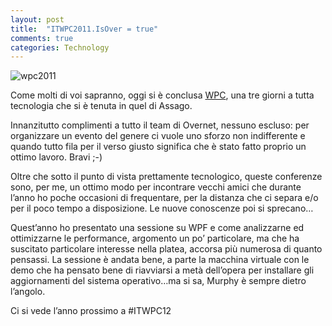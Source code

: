 ```yaml
---
layout: post
title:  "ITWPC2011.IsOver = true"
comments: true
categories: Technology
---
```



![wpc2011](http://melkio.codiceplastico.com/images/uploads/2011/09/wpc20112.jpg)

Come molti di voi sapranno, oggi si è conclusa [WPC](http://www.wpc2011.it), una tre giorni a tutta tecnologia che si è tenuta in quel di Assago.

Innanzitutto complimenti a tutto il team di Overnet, nessuno escluso: per organizzare un evento del genere ci vuole uno sforzo non indifferente e quando tutto fila per il verso giusto significa che è stato fatto proprio un ottimo lavoro. Bravi ;-)

Oltre che sotto il punto di vista prettamente tecnologico, queste conferenze sono, per me, un ottimo modo per incontrare vecchi amici che durante l&#8217;anno ho poche occasioni di frequentare, per la distanza che ci separa e/o per il poco tempo a disposizione. Le nuove conoscenze poi si sprecano&#8230;

Quest&#8217;anno ho presentato una sessione su WPF e come analizzarne ed ottimizzarne le performance, argomento un po&#8217; particolare, ma che ha suscitato particolare interesse nella platea, accorsa più numerosa di quanto pensassi.
La sessione è andata bene, a parte la macchina virtuale con le demo che ha pensato bene di riavviarsi a metà dell&#8217;opera per installare gli aggiornamenti del sistema operativo&#8230;ma si sa, Murphy è sempre dietro l&#8217;angolo.

Ci si vede l&#8217;anno prossimo a #ITWPC12


